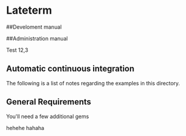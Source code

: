# Lateterm 
##Develoment manual

##Administration manual                       

Test 12,3

## Automatic continuous integration

The following is a list of notes regarding the examples in this directory.

## General Requirements

You'll need a few additional gems

hehehe
hahaha






